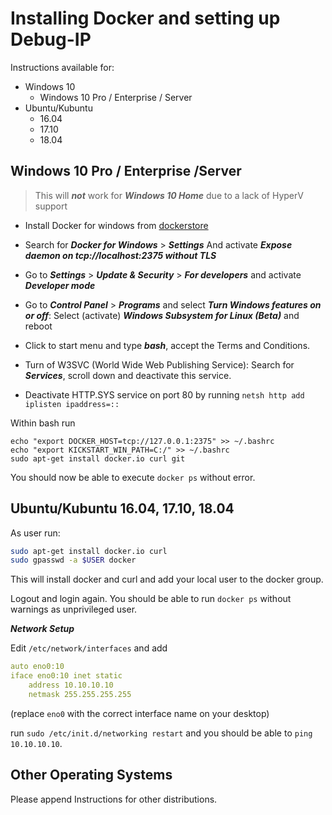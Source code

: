 # Installing Docker and setting up Debug-IP

Instructions available for:
- Windows 10
    - Windows 10 Pro / Enterprise / Server
- Ubuntu/Kubuntu
    - 16.04
    - 17.10
    - 18.04
    

## Windows 10 Pro / Enterprise /Server

> This will ***not*** work for ***Windows 10 Home*** due to a lack of HyperV support

- Install Docker for windows from [dockerstore](https://www.docker.com/docker-windows)

- Search for ***Docker for Windows*** > ***Settings*** And activate ***Expose daemon on tcp://localhost:2375 without TLS***

- Go to ***Settings*** > ***Update & Security*** > ***For developers*** and activate ***Developer mode***

- Go to ***Control Panel*** > ***Programs*** and select ***Turn Windows features on or off***: 
  Select (activate) ***Windows Subsystem for Linux (Beta)*** and reboot
  
- Click to start menu and type ***bash***, accept the Terms and Conditions.

- Turn of  W3SVC (World Wide Web Publishing Service): Search for ***Services***, scroll down and deactivate this service.

- Deactivate HTTP.SYS service on port 80 by running `netsh http add iplisten ipaddress=::`

Within bash run

```
echo "export DOCKER_HOST=tcp://127.0.0.1:2375" >> ~/.bashrc
echo "export KICKSTART_WIN_PATH=C:/" >> ~/.bashrc
sudo apt-get install docker.io curl git
```

You should now be able to execute `docker ps` without error.


## Ubuntu/Kubuntu 16.04, 17.10, 18.04

As user run:
```bash
sudo apt-get install docker.io curl
sudo gpasswd -a $USER docker
```
This will install docker and curl and add your local user to the docker group.

Logout and login again. You should be able to run `docker ps` without warnings as
unprivileged user.

***Network Setup***

Edit `/etc/network/interfaces` and add 

```yaml
auto eno0:10
iface eno0:10 inet static
    address 10.10.10.10
    netmask 255.255.255.255
```

(replace `eno0` with the correct interface name on your desktop)

run `sudo /etc/init.d/networking restart` and you should be able to 
`ping 10.10.10.10`.

## Other Operating Systems

Please append Instructions for other distributions.